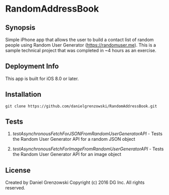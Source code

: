 # RandomAddressBook

## Synopsis
Simple iPhone app that allows the user to build a contact list of random people using Random User Generator (https://randomuser.me). This is a sample technical project that was completed in ~4 hours as an exercise.

## Deployment Info
This app is built for iOS 8.0 or later.

## Installation
`git clone https://github.com/danielgrenzowski/RandomAddressBook.git`

## Tests
1. _testAsynchronousFetchForJSONFromRandomUserGeneratorAPI_ - Tests the Random User Generator API for a random JSON object

2. _testAsynchronousFetchForImageFromRandomUserGeneratorAPI_ - Tests the Random User Generator API for an image object

## License
Created by Daniel Grenzowski
Copyright (c) 2016 DG Inc. All rights reserved.